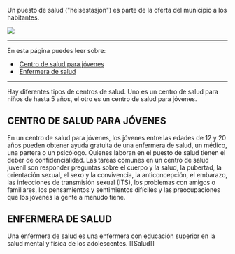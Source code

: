 Un puesto de salud ("helsestasjon") es parte de la oferta del municipio a los habitantes.

![](https://cdn.kursoria.no/pensum/elements/-_qzwxec.jpg)

---

En esta página puedes leer sobre:

-    [Centro de salud para jóvenes](#centro-de-salud-para-j%C3%B3venes)
-    [Enfermera de salud](#enfermera-de-salud)

---

Hay diferentes tipos de centros de salud. Uno es un centro de salud para niños de hasta 5 años, el otro es un centro de salud para jóvenes.

## CENTRO DE SALUD PARA JÓVENES

En un centro de salud para jóvenes, los jóvenes entre las edades de 12 y 20 años pueden obtener ayuda gratuita de una enfermera de salud, un médico, una partera o un psicólogo. Quienes laboran en el puesto de salud tienen el deber de confidencialidad. Las tareas comunes en un centro de salud juvenil son responder preguntas sobre el cuerpo y la salud, la pubertad, la orientación sexual, el sexo y la convivencia, la anticoncepción, el embarazo, las infecciones de transmisión sexual (ITS), los problemas con amigos o familiares, los pensamientos y sentimientos difíciles y las preocupaciones que los jóvenes la gente a menudo tiene.

## ENFERMERA DE SALUD

Una enfermera de salud es una enfermera con educación superior en la salud mental y física de los adolescentes.
[[Salud]]